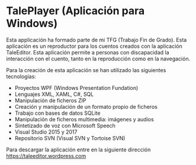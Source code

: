 # TalePlayer (Aplicación para Windows)

Esta applicación ha formado parte de mi TFG (Trabajo Fin de Grado).
Esta aplicación es un reproductor para los cuentos creados con la aplicación TaleEditor. Esta aplicación permite a personas con discapacidad la interacción con el cuento, tanto en la reproducción como en la navegación.
  
Para la creación de esta aplicación se han utilizado las siguientes tecnologías:
- Proyectos WPF (Windows Presentation Fundation)
- Lenguajes XML, XAML, C#, SQL
- Manipulación de ficheros ZIP
- Creación y manipulación de un formato propio de ficheros
- Trabajo con bases de datos SQLite
- Manipulación de ficheros multimedia: imágenes y audios
- Sintetizado de voz con Microsoft Speech
- Visual Studio 2015 y 2017
- Repositorio SVN (Visual SVN y Tortoise SVN)

Para descargar la aplicación entre en la siguiente dirección https://taleeditor.wordpress.com
